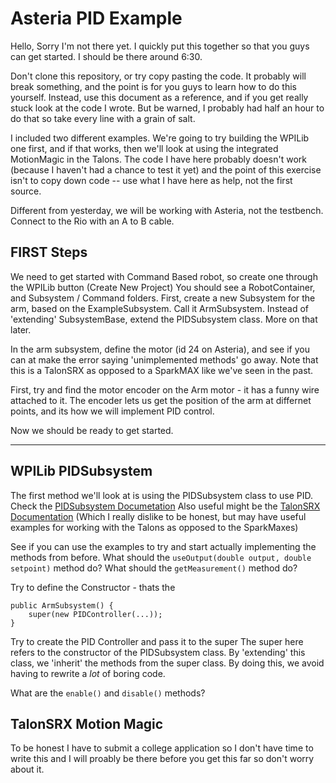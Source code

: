 # Asteria PID Example

Hello,
Sorry I'm not there yet. I quickly put this together so that you guys can get started. I should be there around 6:30.

Don't clone this repository, or try copy pasting the code. It probably will break something, and the point is for you guys to learn how to do this yourself.
Instead, use this document as a reference, and if you get really stuck look at the code I wrote. But be warned, I probably had half an hour to do that so take every line with a grain of salt.

I included two different examples. We're going to try building the WPILib one first, and if that works, then we'll look at using the integrated MotionMagic in the Talons.
The code I have here probably doesn't work (because I haven't had a chance to test it yet) and the point of this exercise isn't to copy down code -- use what I have here as help, not the first source.

Different from yesterday, we will be working with Asteria, not the testbench. Connect to the Rio with an A to B cable.

## FIRST Steps

We need to get started with Command Based robot, so create one through the WPILib button (Create New Project)
You should see a RobotContainer, and Subsystem / Command folders.
First, create a new Subsystem for the arm, based on the ExampleSubsystem. Call it ArmSubsystem.
Instead of 'extending' SubsystemBase, extend the PIDSubsystem class. More on that later.

In the arm subsystem, define the motor (id 24 on Asteria), and see if you can at make the error saying 'unimplemented methods' go away.
Note that this is a TalonSRX as opposed to a SparkMAX like we've seen in the past.

First, try and find the motor encoder on the Arm motor - it has a funny wire attached to it.
The encoder lets us get the position of the arm at differnet points, and its how we will implement PID control.

Now we should be ready to get started.

---

## WPILib PIDSubsystem

The first method we'll look at is using the PIDSubsystem class to use PID.
Check the [PIDSubsystem Documetation](https://docs.wpilib.org/en/stable/docs/software/commandbased/pid-subsystems-commands.html)
Also useful might be the [TalonSRX Documentation](https://www.ctr-electronics.com/talon-srx.html#product_tabs_technical_resources) (Which I really dislike to be honest, but may have useful examples for working with the Talons as opposed to the SparkMaxes)

See if you can use the examples to try and start actually implementing the methods from before.
What should the `useOutput(double output, double setpoint)` method do?
What should the `getMeasurement()` method do?

Try to define the Constructor - thats the

```
public ArmSubsystem() {
    super(new PIDController(...));
}
```

Try to create the PID Controller and pass it to the super
The super here refers to the constructor of the PIDSubsystem class. By 'extending' this class, we 'inherit' the methods from the super class.
By doing this, we avoid having to rewrite a _lot_ of boring code.

What are the `enable()` and `disable()` methods?

## TalonSRX Motion Magic

To be honest I have to submit a college application so I don't have time to write this and I will proably be there before you get this far so don't worry about it.
